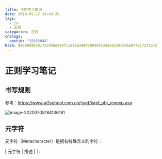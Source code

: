 ```yaml
---
title: 正则学习笔记
date: 2019-05-22 14:48:29
tags:
  - js
  - 正则
categories: 正则
cnblogs:
  postid: "15393044"
hash: 988b80869017d390be994fc1d1ad39846084b4534a6814bc905a977e1727ab42
---
```


# 正则学习笔记

## 书写规则

参考：<https://www.w3school.com.cn/jsref/jsref_obj_regexp.asp>

![image-20200708184136181](https://gitee.com/bitbw/my-gallery/raw/master/img/image-20200709190842389.png)



## 元字符

元字符（Metacharacter）是拥有特殊含义的字符：

| 元字符                                                                   | 描述                                        |
| :